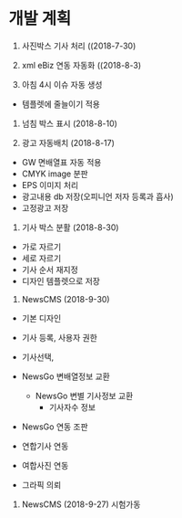 # 개발 계획

1. 사진박스 기사 처리 ((2018-7-30)

1. xml eBiz 연동 자동화 ((2018-8-3)

1. 아침 4시 이슈 자동 생성
  - 템플렛에 줄늘이기 적용

1. 넘침 박스 표시 (2018-8-10)

1. 광고 자동배치 (2018-8-17)
  - GW 면배열표 자동 적용
  - CMYK image 분판
  - EPS 이미지 처리
  - 광고내용 db 저장(오피니언 저자 등록과 흡사)
  - 고정광고 저장

1. 기사 박스 분활 (2018-8-30)
  - 가로 자르기
  - 세로 자르기
  - 기사 순서 재지정
  - 디자인 템플렛으로 저장

1. NewsCMS (2018-9-30)
  - 기본 디자인
  - 기사 등록, 사용자 권한
  - 기사선택, 
  - NewsGo 변배열정보 교환
    - NewsGo 변별 기사정보 교환
      - 기사자수 정보 
  - NewsGo 연동 조판

  - 연합기사 연동
  - 여합사진 연동
  - 그라픽 의뢰

  1. NewsCMS (2018-9-27) 시험가동




